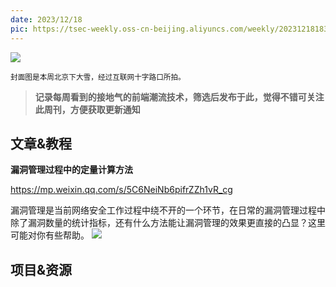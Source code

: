 ```yaml
---
date: 2023/12/18
pic: https://tsec-weekly.oss-cn-beijing.aliyuncs.com/weekly/20231218183655.jpg
---
```


![](https://tsec-weekly.oss-cn-beijing.aliyuncs.com/weekly/20231218183655.jpg)

<small>封面图是本周北京下大雪，经过互联网十字路口所拍。</small>

> **记录每周看到的接地气的前端潮流技术，筛选后发布于此，觉得不错可关注此周刊，方便获取更新通知**

## 文章&教程

**漏洞管理过程中的定量计算方法**

https://mp.weixin.qq.com/s/5C6NeiNb6pifrZZh1vR_cg

漏洞管理是当前网络安全工作过程中绕不开的一个环节，在日常的漏洞管理过程中除了漏洞数量的统计指标，还有什么方法能让漏洞管理的效果更直接的凸显？这里可能对你有些帮助。
![](https://tsec-weekly.oss-cn-beijing.aliyuncs.com/weekly/20231218185735.png)

## 项目&资源
